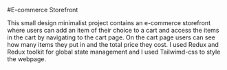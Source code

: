 #E-commerce Storefront

This small design minimalist project contains an e-commerce storefront where users can add an item of their choice to a cart and access the items in the cart by navigating to the cart page. On the cart page users can see how many items they put in and the total price they cost.
I used Redux and Redux toolkit for global state management and I used Tailwimd-css to style the webpage.
